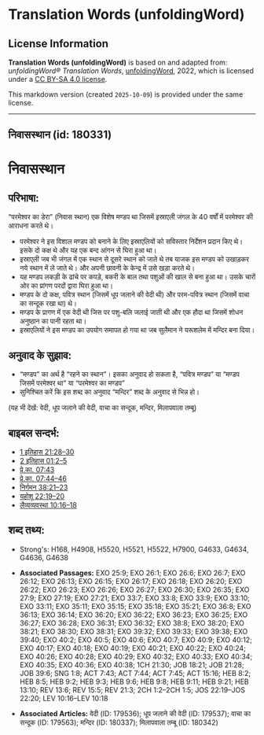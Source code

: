 # Translation Words (unfoldingWord)

## License Information

**Translation Words (unfoldingWord)** is based on and adapted from: _unfoldingWord® Translation Words_, [unfoldingWord](https://unfoldingword.org/utw), 2022, which is licensed under a [CC BY-SA 4.0 license](https://creativecommons.org/licenses/by-sa/4.0/legalcode.en).

This markdown version (created `2025-10-09`) is provided under the same license.



--------------------------------

## निवासस्थान (id: 180331)

निवासस्थान
==========

परिभाषा:
--------

“परमेश्वर का डेरा” (निवास स्थान) एक विशेष मण्डप था जिसमें इस्राएली जंगल के 40 वर्षों में परमेश्वर की आराधना करते थे।

* परमेश्वर ने इस विशाल मण्डप को बनाने के लिए इस्राएलियों को सविस्तार निर्देशन प्रदान किए थे। इसके दो कक्ष थे और यह एक बन्द आंगन से घिरा हुआ था।
* इस्राएली जब भी जंगल में एक स्थान से दूसरे स्थान को जाते थे तब याजक इस मण्डप को उखाड़कर नये स्थान में ले जाते थे। और अपनी छावनी के केन्द्र में उसे खड़ा करते थे।
* यह मण्डप लकड़ी के ढांचे पर कपड़े, बकरी के बाल तथा पशुओं की खाल से बना हुआ था। उसके चारों ओर का प्रांगण परदों द्वारा घिरा हुआ था।
* मण्डप के दो कक्ष, पवित्र स्थान (जिसमें धूप जलाने की वेदी थी) और परम\-पवित्र स्थान (जिसमें वाचा का सन्दूक रखा था) थे।
* मण्डप के प्रागण में एक वेदी थी जिस पर पशु\-बलि जलाई जाती थी और एक हौदा था जिसमें शोधन अनुष्ठान का पानी रहता था।
* इस्राएलियों ने इस मण्डप का उपयोग समापत हो गया था जब सुलैमान ने यरूशलेम में मन्दिर बना दिया।

अनुवाद के सुझाव:
----------------

* “मण्डप” का अर्थ है “रहने का स्थान”। इसका अनुवाद हो सकता है, “पवित्र मण्डप” या “मण्डप जिसमें परमेश्वर था” या “परमेश्वर का मण्डप”
* सुनिश्चित करें कि इस शब्द का अनुवाद “मन्दिर” शब्द के अनुवाद से भिन्न हो।

(यह भी देखें: वेदी, धूप जलाने की वेदी, वाचा का सन्दूक, मन्दिर, मिलापवाला तम्बू)

बाइबल सन्दर्भ:
--------------

* [1 इतिहास 21:28–30](https://ref.ly/1Chr0:0)
* [2 इतिहास 01:2–5](https://ref.ly/2Chr0:0)
* [प्रे.का. 07:43](https://ref.ly/Acts7:43)
* [प्रे.का. 07:44–46](https://ref.ly/Acts7:44-Acts7:46)
* [निर्गमन 38:21–23](https://ref.ly/Exod38:21-Exod38:23)
* [यहोशू 22:19–20](https://ref.ly/Josh22:19-Josh22:20)
* [लैव्यव्यवस्था 10:16–18](https://ref.ly/Lev10:16-Lev10:18)

शब्द तथ्य:
----------

* Strong's: H168, H4908, H5520, H5521, H5522, H7900, G4633, G4634, G4636, G4638

* **Associated Passages:** EXO 25:9; EXO 26:1; EXO 26:6; EXO 26:7; EXO 26:12; EXO 26:13; EXO 26:15; EXO 26:17; EXO 26:18; EXO 26:20; EXO 26:22; EXO 26:23; EXO 26:26; EXO 26:27; EXO 26:30; EXO 26:35; EXO 27:9; EXO 27:19; EXO 27:21; EXO 33:7; EXO 33:8; EXO 33:9; EXO 33:10; EXO 33:11; EXO 35:11; EXO 35:15; EXO 35:18; EXO 35:21; EXO 36:8; EXO 36:13; EXO 36:14; EXO 36:20; EXO 36:22; EXO 36:23; EXO 36:25; EXO 36:27; EXO 36:28; EXO 36:31; EXO 36:32; EXO 38:8; EXO 38:20; EXO 38:21; EXO 38:30; EXO 38:31; EXO 39:32; EXO 39:33; EXO 39:38; EXO 39:40; EXO 40:2; EXO 40:5; EXO 40:6; EXO 40:7; EXO 40:9; EXO 40:12; EXO 40:17; EXO 40:18; EXO 40:19; EXO 40:21; EXO 40:22; EXO 40:24; EXO 40:26; EXO 40:28; EXO 40:29; EXO 40:32; EXO 40:33; EXO 40:34; EXO 40:35; EXO 40:36; EXO 40:38; 1CH 21:30; JOB 18:21; JOB 21:28; JOB 39:6; SNG 1:8; ACT 7:43; ACT 7:44; ACT 7:45; ACT 15:16; HEB 8:2; HEB 8:5; HEB 9:2; HEB 9:3; HEB 9:6; HEB 9:8; HEB 9:11; HEB 9:21; HEB 13:10; REV 13:6; REV 15:5; REV 21:3; 2CH 1:2–2CH 1:5; JOS 22:19–JOS 22:20; LEV 10:16–LEV 10:18
* **Associated Articles:** वेदी (ID: 179536); धूप जलाने की वेदी (ID: 179537); वाचा का सन्दूक (ID: 179563); मन्दिर (ID: 180337); मिलापवाला तम्बू (ID: 180342)

